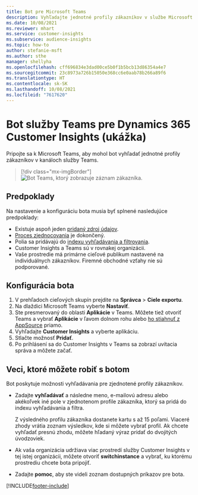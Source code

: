 ```yaml
---
title: Bot pre Microsoft Teams
description: Vyhľadajte jednotné profily zákazníkov v službe Microsoft Teams pomocou bota.
ms.date: 10/08/2021
ms.reviewer: mhart
ms.service: customer-insights
ms.subservice: audience-insights
ms.topic: how-to
author: stefanie-msft
ms.author: sthe
manager: shellyha
ms.openlocfilehash: cff696834e3dad00ce5b0f1b5bcb13d86354a4e7
ms.sourcegitcommit: 23c8973a726b15050e368cc6e0aab78b266a89f6
ms.translationtype: HT
ms.contentlocale: sk-SK
ms.lasthandoff: 10/08/2021
ms.locfileid: "7617620"
---
```

# <a name="teams-bot-for-dynamics-365-customer-insights-preview"></a>Bot služby Teams pre Dynamics 365 Customer Insights (ukážka)

Pripojte sa k Microsoft Teams, aby mohol bot vyhľadať jednotné profily zákazníkov v kanáloch služby Teams.

> [!div class="mx-imgBorder"]
> ![Bot Teams, ktorý zobrazuje záznam zákazníka.](media/teams-bot.png "Bot Teams, ktorý zobrazuje záznam zákazníka")

## <a name="prerequisites"></a>Predpoklady

Na nastavenie a konfiguráciu bota musia byť splnené nasledujúce predpoklady:

- Existuje aspoň jeden [pridaný zdroj údajov](data-sources.md).
- [Proces zjednocovania](data-unification.md) je dokončený.
- Polia sa pridávajú do [indexu vyhľadávania a filtrovania](search-filter-index.md).
- Customer Insights a Teams sú v rovnakej organizácii.
- Vaše prostredie má primárne cieľové publikum nastavené na individuálnych zákazníkov. Firemné obchodné vzťahy nie sú podporované.

## <a name="configure-the-bot"></a>Konfigurácia bota

1. V prehľadoch cieľových skupín prejdite na **Správca** > **Ciele exportu**.
1. Na dlaždici Microsoft Teams vyberte **Nastaviť**.
1. Ste presmerovaný do oblasti **Aplikácie** v Teams. Môžete tiež otvoriť Teams a vybrať **Aplikácie** v ľavom dolnom rohu alebo [ho stiahnuť z AppSource](https://go.microsoft.com/fwlink/?linkid=2124104) priamo.
1. Vyhľadajte **Customer Insights** a vyberte aplikáciu.
1. Stlačte možnosť **Pridať**.
1. Po prihlásení sa do Customer Insights v Teams sa zobrazí uvítacia správa a môžete začať.

## <a name="things-you-can-do-with-the-bot"></a>Veci, ktoré môžete robiť s botom

Bot poskytuje možnosti vyhľadávania pre zjednotené profily zákazníkov.

- Zadajte **vyhľadávať** a následne meno, e-mailovú adresu alebo akékoľvek iné pole v zjednotenom profile zákazníka, ktorý sa pridá do indexu vyhľadávania a filtra.

  Z výsledného profilu zákazníka dostanete kartu s až 15 poľami. Viaceré zhody vrátia zoznam výsledkov, kde si môžete vybrať profil. Ak chcete vyhľadať presnú zhodu, môžete hľadaný výraz pridať do dvojitých úvodzoviek.

- Ak vaša organizácia udržiava viac prostredí služby Customer Insights v tej istej organizácii, môžete otvoriť **switchinstance** a vybrať, ku ktorému prostrediu chcete bota pripojiť.

- Zadajte **pomoc**, aby ste videli zoznam dostupných príkazov pre bota.  


[!INCLUDE[footer-include](../includes/footer-banner.md)]